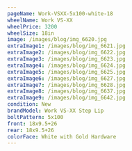 ```yaml
---
pageName: Work-VSXX-5x100-white-18
wheelName: Work VS-XX
wheelPrice: 3200
wheelSize: 18in
image: /images/blog/img_6620.jpg
extraImage1: /images/blog/img_6621.jpg
extraImage2: /images/blog/img_6622.jpg
extraImage3: /images/blog/img_6623.jpg
extraImage4: /images/blog/img_6624.jpg
extraImage5: /images/blog/img_6625.jpg
extraImage6: /images/blog/img_6627.jpg
extraImage7: /images/blog/img_6628.jpg
extraImage8: /images/blog/img_6637.jpg
extraImage9: /images/blog/img_6642.jpg
condition: New
brandModel: Work VS-XX Step Lip
boltPattern: 5x100
front: 18x9.5+26
rear: 18x9.5+26
colorFace: White with Gold Hardware
---
```

